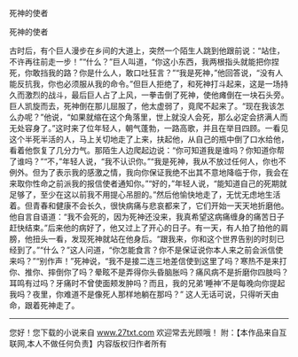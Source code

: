 死神的使者

死神的使者 

古时后，有个巨人漫步在乡间的大道上，突然一个陌生人跳到他跟前说：“站住，不许再往前走一步！”“什么？”巨人叫道，“你这小东西，我两根指头就能把你捏死，你敢挡我的路？你是什么人，敢口吐狂言？”“我是死神，”他回答说，“没有人能反抗我，你也必须服从我的命令。”但巨人拒绝了，和死神打斗起来，这是一场持久而激烈的战斗，最后巨人占了上风，一拳击倒了死神，使他瘫倒在一块石头旁。巨人凯旋而去，死神倒在那儿屈服了，他太虚弱了，竟爬不起来了。“现在我该怎么办呢？”他说，“如果就缩在这个角落里，世上就没人会死，那么必定会挤满人而无处容身了。”这时来了位年轻人，朝气蓬勃，一路高歌，并且在举目四顾。一看见这个半死半活的人，马上关切地走了上来，扶起他，从自己的瓶中倒了口水给他，看着他恢复了几分力气。那陌生人边爬起边说：“你可知道我是谁吗？你知道你帮了谁吗？”“不，”年轻人说，“我不认识你。”“我是死神，我从不放过任何人，你也不例外。但为了表示我的感激之情，我向你保证我绝不出其不意地降临于你，我会在来取你性命之前派我的报信使者通知你。”“好的，”年轻人说，“能知道自己的死期就足够了，至少在这以前我不用提心吊胆的。”然后他愉快地走了，无忧无虑地生活着。但青春和健康不会长久，很快病痛与悲哀都来了，它们开始一天天地折磨他。他自言自语道：“我不会死的，因为死神还没来，我真希望这病痛缠身的痛苦日子赶快结束。”后来他的病好了，他又过上了开心的日子。有一天，有人拍了拍他的肩膀，他扭头一看，发现死神就站在他身后。“跟我来，你和这个世界告别的时刻已经到了。”“什么？”这人问道，“你怎能食言？你不是保证说你本人来之前会派信使来吗？”“别作声！”死神说，“我不是接二连三地差信使到这里了吗？寒热不是来打你、推你、摔倒你了吗？晕眩不是弄得你头昏脑胀吗？痛风病不是折磨你四肢吗？耳鸣有过吗？牙痛时不曾使面颊发肿吗？而且，我的兄弟‘睡神’不是每晚向你提起我吗？夜里，你难道不是像死人那样地躺在那吗？” 
这人无话可说，只得听天由命，跟着死神走了。 

                  
--------------------
您好！您下载的小说来自 www.27txt.com 欢迎常去光顾哦！
附：【本作品来自互联网,本人不做任何负责】内容版权归作者所有